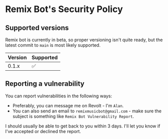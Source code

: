# Remix Bot's Security Policy

## Supported versions

Remix bot is currently in beta, so proper versioning isn't quite ready, but the latest commit to `main` is most likely supported.

| Version | Supported          |
| ------- | ------------------ |
| 0.1.x   | :white_check_mark: |

## Reporting a vulnerability

You can report vulnerabilities in the following ways:

-   Preferably, you can message me on Revolt - I'm `Alan`.
-   You can also send an email to `remixmusicbot@gmail.com` - make sure the subject is something like `Remix Bot Vulnerability Report`.

I should usually be able to get back to you within 3 days. I'll let you know if I've accepted or declined the report.
